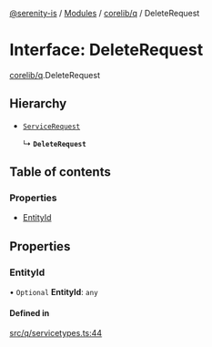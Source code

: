 [@serenity-is](../README.md) / [Modules](../modules.md) / [corelib/q](../modules/corelib_q.md) / DeleteRequest

# Interface: DeleteRequest

[corelib/q](../modules/corelib_q.md).DeleteRequest

## Hierarchy

- [`ServiceRequest`](corelib_q.ServiceRequest.md)

  ↳ **`DeleteRequest`**

## Table of contents

### Properties

- [EntityId](corelib_q.DeleteRequest.md#entityid)

## Properties

### EntityId

• `Optional` **EntityId**: `any`

#### Defined in

[src/q/servicetypes.ts:44](https://github.com/serenity-is/serenity/blob/master/packages/corelib/src/q/servicetypes.ts#line&#x3D;44)
